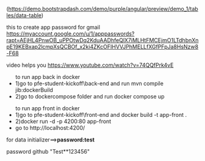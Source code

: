 (https://demo.bootstrapdash.com/demo/purple/angular/preview/demo_1/tables/data-table)

this to create app password for gmail https://myaccount.google.com/u/1/apppasswords?rapt=AEjHL4PnwOB_uPPOtwDq2KduAADhfeQlX7iMLHtFMCEjmO1LTdhbnXnpE19KEBxap2lcmpXsQCBOf_x2ki4ZKcOFIHVVJPhMELLfXGfPFpJa8HsNzw8-F68

video helps you https://www.youtube.com/watch?v=74QQfPrk4vE

<ul>to run app back in docker 
<li>1)go to pfe-student-kickoff\back-end and run mvn compile jib:dockerBuild</li>
<li>2)go to dockercompose folder and run docker compose up </li></ul>


<ul>to run app front in docker 
<li>1)go to pfe-student-kickoff\front-end and docker build -t app-front .</li>
<li>2)docker run -d -p 4200:80 app-front </li>
<li>go to http://localhost:4200/</li></ul>

for data initializer==><b>password:test</b>

password github "Test**123456"


